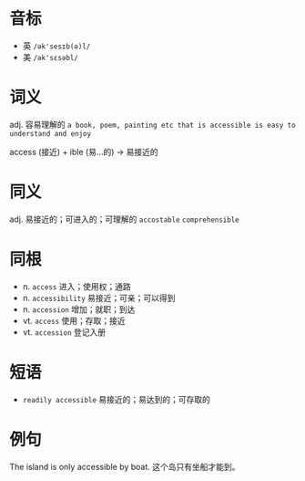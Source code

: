 # 音标

- 英 `/ək'sesɪb(ə)l/`
- 美 `/ək'sɛsəbl/`

# 词义

adj. 容易理解的
`a book, poem, painting etc that is accessible is easy to understand and enjoy`



access (接近) + ible (易…的) → 易接近的

# 同义

adj. 易接近的；可进入的；可理解的
`accostable` `comprehensible`

# 同根

- n. `access` 进入；使用权；通路
- n. `accessibility` 易接近；可亲；可以得到
- n. `accession` 增加；就职；到达
- vt. `access` 使用；存取；接近
- vt. `accession` 登记入册

# 短语

- `readily accessible` 易接近的；易达到的；可存取的

# 例句

The island is only accessible by boat.
这个岛只有坐船才能到。


